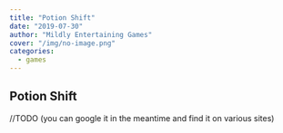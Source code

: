 ```yaml
---
title: "Potion Shift"
date: "2019-07-30"
author: "Mildly Entertaining Games"
cover: "/img/no-image.png"
categories:
  - games
---
```


## Potion Shift

//TODO (you can google it in the meantime and find it on various sites)
